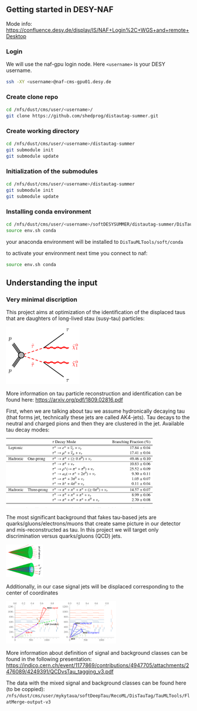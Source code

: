 
## Getting started in DESY-NAF

Mode info: https://confluence.desy.de/display/IS/NAF+Login%2C+WGS+and+remote+Desktop

### Login

We will use the naf-gpu login node. Here `<username>` is your DESY username.

```bash
ssh -XY <username>@naf-cms-gpu01.desy.de
```

### Create clone repo

```bash
cd /nfs/dust/cms/user/<username>/
git clone https://github.com/shedprog/distautag-summer.git

```

### Create working directory

```bash
cd /nfs/dust/cms/user/<username>/distautag-summer
git submodule init
git submodule update
```

### Initialization of the submodules

```bash
cd /nfs/dust/cms/user/<username>/distautag-summer
git submodule init
git submodule update
```

### Installing conda environment

```bash
cd /nfs/dust/cms/user/<username>/softDESYSUMMER/distautag-summer/DisTauMLTools
source env.sh conda
```

your anaconda environment will be installed to `DisTauMLTools/soft/conda`

to activate your environment next time you connect to naf:
```bash
source env.sh conda
```

## Understanding the input

### Very minimal discription

This project aims at optimization of the identification of the displaced taus that are daughters of long-lived stau (susy-tau) particles:

<img
  src="docs/img/stau.png"
  alt="Alt text"
  title="stau"
  style="display: inline-block; margin: 0 auto; max-width: 200px">

More information on tau particle reconstruction and identification can be found here: https://arxiv.org/pdf/1809.02816.pdf

First, when we are talking about tau we assume hydronically decaying tau (that forms jet, 
technically these jets are called AK4-jets). Tau decays to the neutral and charged pions and then they are clustered in the jet. Available tau decay modes:

<img
  src="docs/img/tau-decay.png"
  alt="Alt text"
  title="stau"
  style="display: inline-block; margin: 0 auto; max-width: 400px">

The most significant background that fakes tau-based jets are quarks/gluons/electrons/muons that create same picture in our detector and mis-reconstructed as tau. In this project we will target only discrimination versus quarks/gluons (QCD) jets. 

<img
  src="docs/img/tausignature_trans.png"
  alt="Alt text"
  title="stau"
  style="display: inline-block; margin: 0 auto; max-width: 100px">

Additionally, in our case signal jets will be displaced corresponding to the center of coordinates

<img
  src="docs/img/jet_signal_bkgr.png"
  alt="Alt text"
  title="stau"
  style="display: inline-block; margin: 0 auto; max-width: 300px">

More information about definition of signal and background classes can be found in the following presentation: https://indico.cern.ch/event/1177869/contributions/4947705/attachments/2476089/4249391/QCDvsTau_tagging_v3.pdf

The data with the mixed signal and background classes can be found here (to be coppied): `/nfs/dust/cms/user/mykytaua/softDeepTau/RecoML/DisTauTag/TauMLTools/FlatMerge-output-v3`


